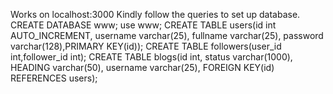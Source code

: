 Works on localhost:3000
Kindly follow the queries to set up database.
CREATE DATABASE www;
use www;
CREATE TABLE users(id int AUTO_INCREMENT, username varchar(25), fullname varchar(25), password varchar(128),PRIMARY KEY(id));
CREATE TABLE followers(user_id int,follower_id int);
CREATE TABLE blogs(id int, status varchar(1000), HEADING varchar(50), username varchar(25), FOREIGN KEY(id) REFERENCES users);
